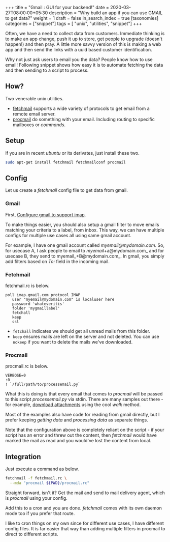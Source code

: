 +++
title = "Gmail : GUI for your backend!"
date = 2020-03-27T08:00:00+05:30
description = "Why build an app if you can use GMAIL to get data?"
weight = 1
draft = false
in_search_index = true
[taxonomies]
categories = ["snippet"]
tags = [ "unix", "utilities",  "snippet"]
+++

Often, we have a need to collect data from customers. Immediate thinking is to
make an app change, push it up to store, get people to upgrade (doesn't
happen!) and then pray. A little more savvy version of this is making a web app
and then send the links with a uuid based customer identification.

Why not just ask users to email you the data? People know how to use email! Following snippet shows  how easy
it is to automate fetching the data and then sending to a script to process.
<!-- more -->
## How?

Two venerable unix utilities.

- [fetchmail](https://www.fetchmail.info) supports a wide variety of protocols
  to get email from a remote email server.
- [procmail](https://wiki.archlinux.org/index.php/Procmail) do something with
  your email. Including routing to specific mailboxes or _commands_.

## Setup

If you are in recent _ubuntu_ or its derivates, just install these two.

```sh
sudo apt-get install fetchmail fetchmailconf procmail
```

## Config

Let us create a _fetchmail_ config file to get data from gmail.

### Gmail
First, [Configure gmail to support
imap](https://support.google.com/a/answer/9003945?hl=en&ref_topic=4456189).

To make things easier, you should also setup a gmail filter to move
emails matching your criteria to a label, from inbox. This way, we can
have multiple configs for multiple use cases all using same gmail account.

For example, I have one gmail account called _myemail@mydomain.com_. So, for
usecase A, I ask people to email to _myemail_+a@mydomain.com_ and for usecase
B, they send to myemail_+B@mydomain.com_. In gmail, you simply add filters
based on _To:_ field in the incoming mail.

### Fetchmail
fetchmail.rc is below.
```
poll imap.gmail.com protocol IMAP
   user "myemail@mydomain.com" is localuser here
   password 'whateveritis'
   folder 'mygmaillabel'
   fetchall
   keep
   ssl
```
- `fetchall` indicates we should get all unread mails from this folder.
- `keep` ensures mails are left on the server and not deleted. You can 
  use `nokeep` if you want to delete the mails we've downloaded.


### Procmail
procmail.rc is below.

```
VERBOSE=0
:0
! `/full/path/to/processemail.py`
```

What this is doing is that every email that comes to _procmail_ will be passed
to this script _processemail.py_ via stdin. There are many samples out there -
for example, [download attachments](https://gist.github.com/baali/2633554)
  using the cool _walk_ method.

Most of the examples also have code for reading from gmail directly, but I
prefer keeping _getting data_ and _processing data_ as separate things. 

Note that the configuration above is completely reliant on the script - if your
script has an error and threw out the content, then _fetchmail_ would have
marked the mail as read and you would've lost the content from local.

## Integration

Just execute a command as below.

```sh
fetchmail -f fetchmail.rc \
  --mda "procmail ${PWD}/procmail.rc"
```

Straight forward,  isn't it? Get the mail and send to mail delivery agent,
which is _procmail_ using your config.

Add this to a cron and you are done. _fetchmail_ comes with its own daemon mode
too if you prefer that route.

I like to cron things on my own since for different use cases, I have different
config files. It is far easier that way than  adding multiple filters in
procmail to direct to different scripts.


